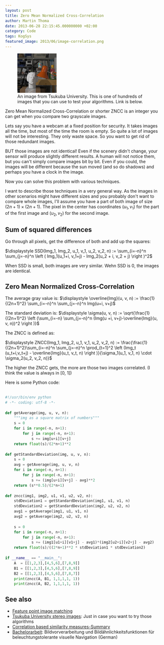 ```yaml
---
layout: post
title: Zero Mean Normalized Cross-Correlation
author: Martin Thoma
date: 2013-06-28 22:15:45.000000000 +02:00
category: Code
tags: KogSys
featured_image: 2013/06/image-correlation.png
---
```

<figure class="alignright">
            <a href="../images/2013/06/image-correlation.png"><img src="../images/2013/06/image-correlation.png" alt="Image correlation test image" style="max-width:128px;max-height:128px;" class="size-full wp-image-71931"/></a>
            <figcaption class="text-center">An image from Tsukuba University. This is one of hundreds of images that you can use to test your algorithms. Link is below.</figcaption>
        </figure>

Zero Mean Normalized Cross-Correlation or shorter ZNCC is an integer you can get when you compare two grayscale images.

Lets say you have a webcam at a fixed position for security. It takes images all the time, but most of the time the room is empty. So quite a lot of images will not be interesting. They only waste space. So you want to get rid of those redundant images.

BUT those images are not identical! Even if the scenery didn't change, your sensor will produce slightly different results. A human will not notice them, but you can't simply compare images bit by bit. Even if you could, the images will be different because the sun moved (and so do shadows) and perhaps you have a clock in the image.

Now you can solve this problem with various techniques.

I want to describe those techniques in a very general way. As the images in other scenarios might have different sizes and you probably don't want to compare whole images, I'll assume you have a part of both image of size $(2n+1) \times (2n+1)$. The pixel in the center has coordinates $(u_1, v_1)$ for the part of the first image and $(u_2, v_2)$ for the second image.

<h2>Sum of squared differences</h2>
Go through all pixels, get the difference of both and add up the squares:

$\displaystyle SSD(Img_1, Img_2, u_1, v_1, u_2, v_2, n) := \sum_{i=-n}^n \sum_{j=-n}^n \left ( Img_1(u_1+i, v_1+j) - Img_2(u_2 + i, v_2 + j) \right )^2$

When SSD is small, both images are very similar. Wehn SSD is 0, the images are identical.

<h2>Zero Mean Normalized Cross-Correlation</h2>
The average gray value is:
$\displaystyle \overline{Img}(u, v, n) := \frac{1}{(2n+1)^2} \sum_{i=-n}^n \sum_{j=-n}^n Img(u+i, v+j)$

The standard deviation is:
$\displaystyle \sigma(u, v, n) := \sqrt{\frac{1}{(2n+1)^2} \left (\sum_{i=-n} \sum_{j=-n}^n (Img(u +i, v+j)-\overline{Img}(u, v, n))^2 \right )}$

The ZNCC is defined as:

$\displaystyle ZNCC(Img_1, Img_2, u_1, v_1, u_2, v_2, n) := \frac{\frac{1}{(2n+1)^2}\sum_{i=-n}^n \sum_{j=-n}^n \prod_{t=1}^2 \left (Img_t (u_t+i,v_t+j) - \overline{Img}(u_t, v_t, n) \right )}{\sigma_1(u_1, v_1, n) \cdot \sigma_2(u_2, v_2, n)}$

The higher the ZNCC gets, the more are those two images correlated.
(I think the value is always in [0, 1])

Here is some Python code:

```python

#!/usr/bin/env python
# -*- coding: utf-8 -*-

def getAverage(img, u, v, n):
    """img as a square matrix of numbers"""
    s = 0
    for i in range(-n, n+1):
        for j in range(-n, n+1):
            s += img[u+i][v+j]
    return float(s)/(2*n+1)**2

def getStandardDeviation(img, u, v, n):
    s = 0
    avg = getAverage(img, u, v, n)
    for i in range(-n, n+1):
        for j in range(-n, n+1):
            s += (img[u+i][v+j] - avg)**2
    return (s**0.5)/(2*n+1)

def zncc(img1, img2, u1, v1, u2, v2, n):
    stdDeviation1 = getStandardDeviation(img1, u1, v1, n)
    stdDeviation2 = getStandardDeviation(img2, u2, v2, n)
    avg1 = getAverage(img1, u1, v1, n)
    avg2 = getAverage(img2, u2, v2, n)

    s = 0
    for i in range(-n, n+1):
        for j in range(-n, n+1):
            s += (img1[u1+i][v1+j] - avg1)*(img2[u2+i][v2+j] - avg2)
    return float(s)/((2*n+1)**2 * stdDeviation1 * stdDeviation2)

if __name__ == "__main__":
    A  = [[1,2,3],[4,5,6],[7,8,9]]
    B1 = [[1,2,3],[4,5,6],[7,8,9]]
    B2 = [[1,2,3],[4,5,6],[7,8,7]]
    print(zncc(A, B1, 1,1,1,1, 1))
    print(zncc(A, B2, 1,1,1,1, 1))

```

<h2>See also</h2>
<ul>
  <li><a href="http://www.site.uottawa.ca/research/viva/projects/imagepairs/">Feature point image matching</a></li>
  <li><a href="http://www.cvlab.cs.tsukuba.ac.jp/index.php?CVLAB%20Home%20Page">Tsukuba University stereo images</a>: Just in case you want to try those algorithms</li>
  <li><a href="http://siddhantahuja.wordpress.com/tag/normalized-cross-correlation/">Correlation based similarity measures-Summary</a></li>
  <li><a href="http://www.ti.uni-bielefeld.de/downloads/publications/diploma_theses/ba11_bboettcher_illuminationchange.pdf">Bachelorarbeit</a>: Bildvorverarbeitung und Bild&auml;hnlichkeitsfunktionen f&uuml;r beleuchtungstolerante visuelle Navigation (German)</li>
</ul>
